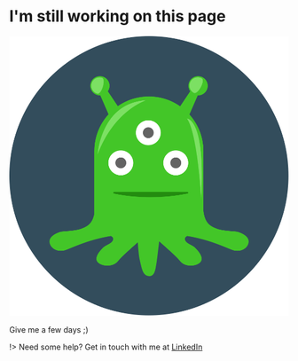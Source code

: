 # I'm still working on this page

![logo](images/alien-svgrepo-com.svg ':size=350')

Give me a few days ;)

!> Need some help? Get in touch with me at [LinkedIn](https://www.linkedin.com/in/adrianogalello/)
